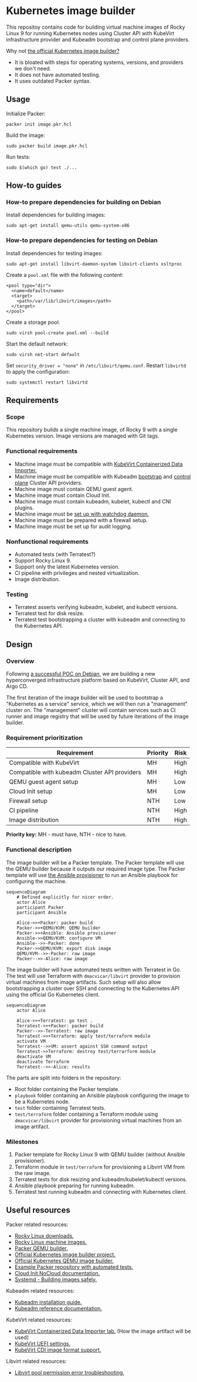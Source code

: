 # Kubernetes image builder

This repositoy contains code for building virtual machine images of Rocky Linux 9 for running Kubernetes nodes using Cluster API with KubeVirt infrastructure provider and Kubeadm bootstrap and control plane providers.

Why not
[the official Kubernetes image builder?](https://github.com/kubernetes-sigs/image-builder)

- It is bloated with steps for operating systems, versions, and providers we don't need.
- It does not have automated testing.
- It uses outdated Packer syntax.

## Usage

Initialize Packer:

```
packer init image.pkr.hcl
```

Build the image:

```
sudo packer build image.pkr.hcl
```

Run tests:

```
sudo $(which go) test ./...
```

## How-to guides

### How-to prepare dependencies for building on Debian

Install dependencies for building images:

```
sudo apt-get install qemu-utils qemu-system-x86
```

### How-to prepare dependencies for testing on Debian

Install dependencies for testing images:

```
sudo apt-get install libvirt-daemon-system libvirt-clients xsltproc
```

Create a `pool.xml` file with the following content:

```
<pool type="dir">
  <name>default</name>
  <target>
    <path>/var/lib/libvirt/images</path>
  </target>
</pool>
```

Create a storage pool:

```
sudo virsh pool-create pool.xml --build
```

Start the default network:

```
sudo virsh net-start default
```

Set `security_driver = "none"` in `/etc/libvirt/qemu.conf`.
Restart `libvirtd` to apply the configuration:

```
sudo systemctl restart libvirtd
```

## Requirements

### Scope

This repository builds a single machine image, of Rocky 9 with a single Kubernetes version.
Image versions are managed with Git tags.

### Functional requirements

- Machine image must be compatible with [KubeVirt Containerized Data Importer.](https://kubevirt.io/user-guide/operations/containerized_data_importer/)
- Machine image must be compatible with Kubeadm [bootstrap](https://github.com/kubernetes-sigs/cluster-api/tree/main/bootstrap/kubeadm) and [control plane](https://github.com/kubernetes-sigs/cluster-api/tree/main/controlplane/kubeadm) Cluster API providers.
- Machine image must contain QEMU guest agent.
- Machine image must contain Cloud Init.
- Machine image must contain kubeadm, kubelet, kubectl and CNI plugins.
- Machine image must be [set up with watchdog daemon.](https://kubevirt.io/user-guide/virtual_machines/liveness_and_readiness_probes/#defining-a-watchdog)
- Machine image must be prepared with a firewall setup.
- Machine image must be set up for audit logging.

### Nonfunctional requirements

- Automated tests (with Terratest?)
- Support Rocky Linux 9.
- Support only the latest Kubernetes version.
- CI pipeline with privileges and nested virtualization.
- Image distribution.

### Testing

- Terratest asserts verifying kubeadm, kubelet, and kubectl versions.
- Terratest test for disk resize.
- Terratest test bootstrapping a cluster with kubeadm and connecting to the Kubernetes API.

## Design

### Overview

Following [a successful POC on Debian](https://git.houseofkummer.com/Lior/terraform-libvirt),
we are building a new hyperconverged infrastructure platform based on KubeVirt, Cluster API, and Argo CD.

The first iteration of the image builder will be used to bootstrap a "Kubernetes as a service" service, which we will then run a "management" cluster on.
The "management" cluster will contain services such as CI runner and image registry that will be used by future iterations of the image builder.

### Requirement prioritization

| Requirement                                   | Priority | Risk |
| --------------------------------------------- | -------- | ---- |
| Compatible with KubeVirt                      | MH       | High |
| Compatible with kubeadm Cluster API providers | MH       | High |
| QEMU guest agent setup                        | MH       | Low  |
| Cloud Init setup                              | MH       | Low  |
| Firewall setup                                | NTH      | Low  |
| CI pipeline                                   | NTH      | High |
| Image distribution                            | NTH      | High |

**Priority key:** MH - must have, NTH - nice to have.

### Functional description

The image builder will be a Packer template.
The Packer template will use the QEMU builder because it outputs our required image type.
The Packer template will use [the Ansible provisioner](https://developer.hashicorp.com/packer/integrations/hashicorp/ansible/latest/components/provisioner/ansible) to run an Ansible playbook for configuring the machine.

```mermaid
sequenceDiagram
    # Defined explicitly for nicer order.
    actor Alice
    participant Packer
    participant Ansible

    Alice->>+Packer: packer build
    Packer->>+QEMU/KVM: QEMU builder
    Packer->>+Ansible: Ansible provisioner
    Ansible->>QEMU/KVM: configure VM
    Ansible-->>-Packer: done
    Packer->>QEMU/KVM: export disk image
    QEMU/KVM-->>-Packer: raw image
    Packer-->>-Alice: raw image
```

The image builder will have automated tests written with Terratest in Go.
The test will use Terraform with `dmacvicar/libvirt` provider to provision virtual machines from image artifacts.
Such setup will also allow bootstrapping a cluster over SSH and connecting to the Kubernetes API using the official Go Kubernetes client.

```mermaid
sequenceDiagram
    actor Alice

    Alice->>+Terratest: go test .
    Terratest->>+Packer: packer build
    Packer-->>-Terratest: raw image
    Terratest->>+Terraform: apply test/terraform module
    activate VM
    Terratest-->>VM: assert against SSH command output
    Terratest->>Terraform: destroy test/terrarform module
    deactivate VM
    deactivate Terraform
    Terratest-->>-Alice: results
```

The parts are split into folders in the repository:

- Root folder containing the Packer template.
- `playbook` folder containing an Ansible playbook configuring the image to be a Kubernetes node.
- `test` folder containing Terratest tests.
- `test/terraform` folder containing a Terraform module using `dmacvicar/libvirt` provider for provisioning virtual machines from an image artifact.

### Milestones

1. Packer template for Rocky Linux 9 with QEMU builder (without Ansible provisioner).
1. Terraform module in `test/terraform` for provisioning a Libvirt VM from the raw image.
1. Terratest tests for disk resizing and kubeadm/kubelet/kubectl versions.
1. Ansible playbook preparing for running kubeadm.
1. Terratest test running kubeadm and connecting with Kubernetes client.

## Useful resources

Packer related resources:

- [Rocky Linux downloads.](https://rockylinux.org/download)
- [Rocky Linux machine images.](https://dl.rockylinux.org/pub/rocky/9/images/x86_64)
- [Packer QEMU builder.](https://developer.hashicorp.com/packer/integrations/hashicorp/qemu/latest/components/builder/qemu)
- [Official Kubernetes image builder project.](https://github.com/kubernetes-sigs/image-builder)
- [Official Kubernetes QEMU image builder.](https://github.com/kubernetes-sigs/image-builder/tree/main/images/capi/packer/qemu)
- [Example Packer repository with automated tests.](https://github.com/LKummer/packer-alpine)
- [Cloud Init NoCloud documentation.](https://cloudinit.readthedocs.io/en/latest/reference/datasources/nocloud.html)
- [Systemd - Building images safely.](https://systemd.io/BUILDING_IMAGES/)

Kubeadm related resources:

- [Kubeadm installation guide.](https://kubernetes.io/docs/setup/production-environment/tools/kubeadm/install-kubeadm/)
- [Kubeadm reference documentation.](https://kubernetes.io/docs/reference/setup-tools/kubeadm/)

KubeVirt related resources:

- [KubeVirt Containerized Data Importer lab.](https://kubevirt.io/labs/kubernetes/lab2.html) (How the image artifact will be used)
- [KubeVirt UEFI settings.](https://kubevirt.io/user-guide/virtual_machines/virtual_hardware/#biosuefi)
- [KubeVirt CDI image format support.](https://kubevirt.io/user-guide/operations/containerized_data_importer/#supported-image-formats)

Libvirt related resources:

- [Libvirt pool permission error troubleshooting.](https://github.com/dmacvicar/terraform-provider-libvirt/issues/978#issuecomment-1276244924)
